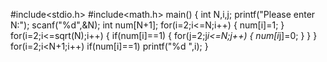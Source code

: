 #include<stdio.h>
#include<math.h>
main()
{
	int N,i,j;
	printf("Please enter N:");
	scanf("%d",&N);
	int num[N+1];
	for(i=2;i<=N;i++)
	{
		num[i]=1;
	} 
    for(i=2;i<=sqrt(N);i++)
    {
        if(num[i]==1)
        {
            for(j=2;j*i<=N;j++)
            {
                num[i*j]=0;
            }
        }
    }
    for(i=2;i<N+1;i++)
        if(num[i]==1)
            printf("%d ",i);
}
